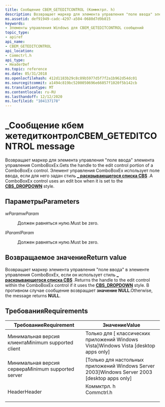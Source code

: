 ```yaml
---
title: Сообщение CBEM_GETEDITCONTROL (Коммктрл. h)
description: Возвращает маркер для элемента управления "поле ввода" элемента управления ComboBoxEx. Элемент управления ComboBoxEx использует поле ввода, если для него задан \_ стиль раскрывающегося списка CBS.
ms.assetid: def91949-cadc-4297-a504-0680d7d9b815
keywords:
- Элементы управления Windows для CBEM_GETEDITCONTROL сообщений
topic_type:
- apiref
api_name:
- CBEM_GETEDITCONTROL
api_location:
- Commctrl.h
api_type:
- HeaderDef
ms.topic: reference
ms.date: 05/31/2018
ms.openlocfilehash: 412d1183b29c8c89b5977d5f7f2a1b962d54dc01
ms.sourcegitcommit: a1494c819bc5200050696e66057f1020f5b142cb
ms.translationtype: MT
ms.contentlocale: ru-RU
ms.lasthandoff: 12/12/2020
ms.locfileid: "104137178"
---
```

# <a name="cbem_geteditcontrol-message"></a><span data-ttu-id="8b4e2-105">\_Сообщение кбем жетедитконтрол</span><span class="sxs-lookup"><span data-stu-id="8b4e2-105">CBEM\_GETEDITCONTROL message</span></span>

<span data-ttu-id="8b4e2-106">Возвращает маркер для элемента управления "поле ввода" элемента управления ComboBoxEx.</span><span class="sxs-lookup"><span data-stu-id="8b4e2-106">Gets the handle to the edit control portion of a ComboBoxEx control.</span></span> <span data-ttu-id="8b4e2-107">Элемент управления ComboBoxEx использует поле ввода, если для него задан стиль [**\_ раскрывающегося списка CBS**](combo-box-styles.md) .</span><span class="sxs-lookup"><span data-stu-id="8b4e2-107">A ComboBoxEx control uses an edit box when it is set to the [**CBS\_DROPDOWN**](combo-box-styles.md) style.</span></span>

## <a name="parameters"></a><span data-ttu-id="8b4e2-108">Параметры</span><span class="sxs-lookup"><span data-stu-id="8b4e2-108">Parameters</span></span>

<dl> <dt>

<span data-ttu-id="8b4e2-109">*wParam*</span><span class="sxs-lookup"><span data-stu-id="8b4e2-109">*wParam*</span></span> 
</dt> <dd><span data-ttu-id="8b4e2-110">Должен равняться нулю.</span><span class="sxs-lookup"><span data-stu-id="8b4e2-110">Must be zero.</span></span></dd> <dt>

<span data-ttu-id="8b4e2-111">*lParam*</span><span class="sxs-lookup"><span data-stu-id="8b4e2-111">*lParam*</span></span> 
</dt> <dd><span data-ttu-id="8b4e2-112">Должен равняться нулю.</span><span class="sxs-lookup"><span data-stu-id="8b4e2-112">Must be zero.</span></span></dd> </dl>

## <a name="return-value"></a><span data-ttu-id="8b4e2-113">Возвращаемое значение</span><span class="sxs-lookup"><span data-stu-id="8b4e2-113">Return value</span></span>

<span data-ttu-id="8b4e2-114">Возвращает маркер элемента управления "поле ввода" в элементе управления ComboBoxEx, если он использует стиль [**\_ раскрывающегося списка CBS**](combo-box-styles.md) .</span><span class="sxs-lookup"><span data-stu-id="8b4e2-114">Returns the handle to the edit control within the ComboBoxEx control if it uses the [**CBS\_DROPDOWN**](combo-box-styles.md) style.</span></span> <span data-ttu-id="8b4e2-115">В противном случае сообщение возвращает **значение NULL**.</span><span class="sxs-lookup"><span data-stu-id="8b4e2-115">Otherwise, the message returns **NULL**.</span></span>

## <a name="requirements"></a><span data-ttu-id="8b4e2-116">Требования</span><span class="sxs-lookup"><span data-stu-id="8b4e2-116">Requirements</span></span>



| <span data-ttu-id="8b4e2-117">Требование</span><span class="sxs-lookup"><span data-stu-id="8b4e2-117">Requirement</span></span> | <span data-ttu-id="8b4e2-118">Значение</span><span class="sxs-lookup"><span data-stu-id="8b4e2-118">Value</span></span> |
|-------------------------------------|---------------------------------------------------------------------------------------|
| <span data-ttu-id="8b4e2-119">Минимальная версия клиента</span><span class="sxs-lookup"><span data-stu-id="8b4e2-119">Minimum supported client</span></span><br/> | <span data-ttu-id="8b4e2-120">Только для \[ классических приложений Windows Vista\]</span><span class="sxs-lookup"><span data-stu-id="8b4e2-120">Windows Vista \[desktop apps only\]</span></span><br/>                                        |
| <span data-ttu-id="8b4e2-121">Минимальная версия сервера</span><span class="sxs-lookup"><span data-stu-id="8b4e2-121">Minimum supported server</span></span><br/> | <span data-ttu-id="8b4e2-122">\[Только для настольных приложений Windows Server 2003\]</span><span class="sxs-lookup"><span data-stu-id="8b4e2-122">Windows Server 2003 \[desktop apps only\]</span></span><br/>                                  |
| <span data-ttu-id="8b4e2-123">Header</span><span class="sxs-lookup"><span data-stu-id="8b4e2-123">Header</span></span><br/>                   | <dl> <span data-ttu-id="8b4e2-124"><dt>Коммктрл. h</dt></span><span class="sxs-lookup"><span data-stu-id="8b4e2-124"><dt>Commctrl.h</dt></span></span> </dl> |



 

 





